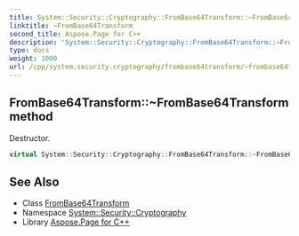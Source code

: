 ```yaml
---
title: System::Security::Cryptography::FromBase64Transform::~FromBase64Transform method
linktitle: ~FromBase64Transform
second_title: Aspose.Page for C++
description: 'System::Security::Cryptography::FromBase64Transform::~FromBase64Transform method. Destructor in C++.'
type: docs
weight: 1000
url: /cpp/system.security.cryptography/frombase64transform/~frombase64transform/
---
```

## FromBase64Transform::~FromBase64Transform method


Destructor.

```cpp
virtual System::Security::Cryptography::FromBase64Transform::~FromBase64Transform()
```

## See Also

* Class [FromBase64Transform](../)
* Namespace [System::Security::Cryptography](../../)
* Library [Aspose.Page for C++](../../../)
